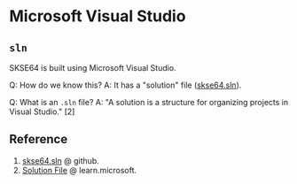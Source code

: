 # Microsoft Visual Studio

## `sln`

SKSE64 is built using Microsoft Visual Studio.

Q: How do we know this? A: It has a "solution" file ([skse64.sln](https://github.com/df15h-moddable/skse64/blob/master/skse64.sln)).

Q: What is an `.sln` file? A: "A solution is a structure for organizing projects in Visual Studio." [2]

## Reference

1. [skse64.sln](https://github.com/df15h-moddable/skse64/blob/master/skse64.sln) @ github.
2. [Solution File](https://learn.microsoft.com/en-us/visualstudio/extensibility/internals/solution-dot-sln-file) @ learn.microsoft.